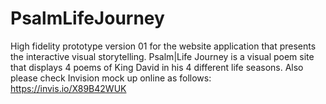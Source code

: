 # PsalmLifeJourney
High fidelity prototype version 01 for the website application that presents the interactive visual storytelling. 
Psalm|Life Journey is a visual poem site that displays 4 poems of King David 
in his 4 different life seasons.
Also please check Invision mock up online as follows: https://invis.io/X89B42WUK 
